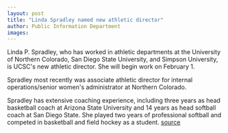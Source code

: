 ```yaml
---
layout: post
title: "Linda Spradley named new athletic director"
author: Public Information Department
images:
---
```


Linda P. Spradley, who has worked in athletic departments at the University of Northern Colorado, San Diego State University, and Simpson University, is UCSC's new athletic director. She will begin work on February 1.   
  
Spradley most recently was associate athletic director for internal operations/senior women's administrator at Northern Colorado.

Spradley has extensive coaching experience, including three years as head basketball coach at Arizona State University and 14 years as head softball coach at San Diego State. She played two years of professional softball and competed in basketball and field hockey as a student.
[source](http://www1.ucsc.edu/currents/05-06/01-16/appointments-spradley.asp "Permalink to appointments-spradley")
